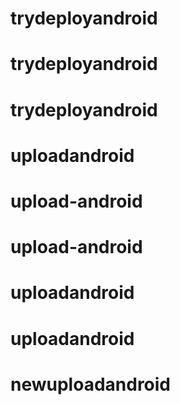 # trydeployandroid
# trydeployandroid
# trydeployandroid
# uploadandroid
# upload-android
# upload-android
# uploadandroid
# uploadandroid
# newuploadandroid
